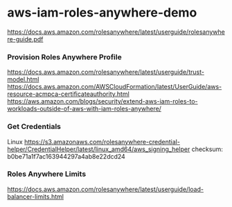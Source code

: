 # aws-iam-roles-anywhere-demo

https://docs.aws.amazon.com/rolesanywhere/latest/userguide/rolesanywhere-guide.pdf

### Provision Roles Anywhere Profile

https://docs.aws.amazon.com/rolesanywhere/latest/userguide/trust-model.html
https://docs.aws.amazon.com/AWSCloudFormation/latest/UserGuide/aws-resource-acmpca-certificateauthority.html
https://aws.amazon.com/blogs/security/extend-aws-iam-roles-to-workloads-outside-of-aws-with-iam-roles-anywhere/


### Get Credentials


Linux https://s3.amazonaws.com/rolesanywhere-credential-helper/CredentialHelper/latest/linux_amd64/aws_signing_helper
checksum: b0be71a1f7ac163944297a4ab8e22dcd24

### Roles Anywhere Limits

https://docs.aws.amazon.com/rolesanywhere/latest/userguide/load-balancer-limits.html